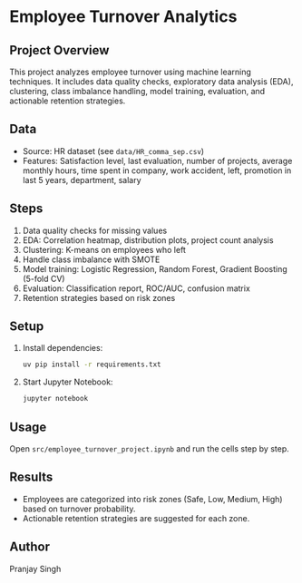# Employee Turnover Analytics

## Project Overview
This project analyzes employee turnover using machine learning techniques. It includes data quality checks, exploratory data analysis (EDA), clustering, class imbalance handling, model training, evaluation, and actionable retention strategies.

## Data
- Source: HR dataset (see `data/HR_comma_sep.csv`)
- Features: Satisfaction level, last evaluation, number of projects, average monthly hours, time spent in company, work accident, left, promotion in last 5 years, department, salary

## Steps
1. Data quality checks for missing values
2. EDA: Correlation heatmap, distribution plots, project count analysis
3. Clustering: K-means on employees who left
4. Handle class imbalance with SMOTE
5. Model training: Logistic Regression, Random Forest, Gradient Boosting (5-fold CV)
6. Evaluation: Classification report, ROC/AUC, confusion matrix
7. Retention strategies based on risk zones

## Setup
1. Install dependencies:
	```sh
	uv pip install -r requirements.txt
	```
2. Start Jupyter Notebook:
	```sh
	jupyter notebook
	```

## Usage
Open `src/employee_turnover_project.ipynb` and run the cells step by step.

## Results
- Employees are categorized into risk zones (Safe, Low, Medium, High) based on turnover probability.
- Actionable retention strategies are suggested for each zone.

## Author
Pranjay Singh
